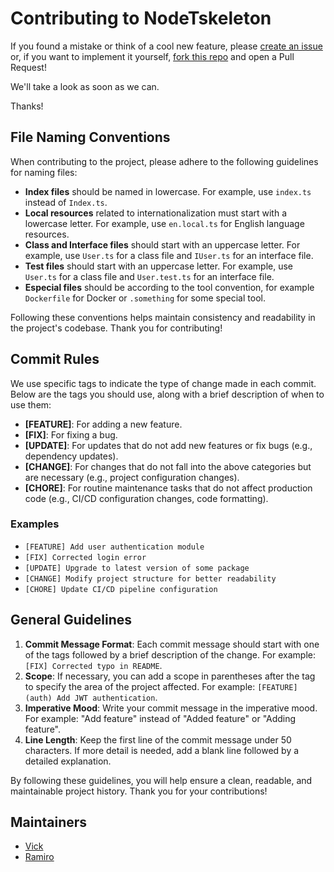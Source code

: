 # Contributing to NodeTskeleton

If you found a mistake or think of a cool new feature, please [create an issue](https://github.com/harvic3/nodetskeleton/issues/new/choose) or, if you want to implement it yourself, [fork this repo](https://github.com/harvic3/nodetskeleton/fork) and open a Pull Request!

We'll take a look as soon as we can.

Thanks!


## File Naming Conventions

When contributing to the project, please adhere to the following guidelines for naming files:

- **Index files** should be named in lowercase. For example, use `index.ts` instead of `Index.ts`.
- **Local resources** related to internationalization must start with a lowercase letter. For example, use `en.local.ts` for English language resources.
- **Class and Interface files** should start with an uppercase letter. For example, use `User.ts` for a class file and `IUser.ts` for an interface file.
- **Test files** should start with an uppercase letter. For example, use `User.ts` for a class file and `User.test.ts` for an interface file.
- **Especial files** should be according to the tool convention, for example `Dockerfile` for Docker or `.something` for some special tool.

Following these conventions helps maintain consistency and readability in the project's codebase. Thank you for contributing!


## Commit Rules

We use specific tags to indicate the type of change made in each commit. Below are the tags you should use, along with a brief description of when to use them:

- **[FEATURE]**: For adding a new feature.
- **[FIX]**: For fixing a bug.
- **[UPDATE]**: For updates that do not add new features or fix bugs (e.g., dependency updates).
- **[CHANGE]**: For changes that do not fall into the above categories but are necessary (e.g., project configuration changes).
- **[CHORE]**: For routine maintenance tasks that do not affect production code (e.g., CI/CD configuration changes, code formatting).

### Examples

- `[FEATURE] Add user authentication module`
- `[FIX] Corrected login error`
- `[UPDATE] Upgrade to latest version of some package`
- `[CHANGE] Modify project structure for better readability`
- `[CHORE] Update CI/CD pipeline configuration`

## General Guidelines

1. **Commit Message Format**: Each commit message should start with one of the tags followed by a brief description of the change. For example: `[FIX] Corrected typo in README`.
2. **Scope**: If necessary, you can add a scope in parentheses after the tag to specify the area of the project affected. For example: `[FEATURE] (auth) Add JWT authentication`.
3. **Imperative Mood**: Write your commit message in the imperative mood. For example: "Add feature" instead of "Added feature" or "Adding feature".
4. **Line Length**: Keep the first line of the commit message under 50 characters. If more detail is needed, add a blank line followed by a detailed explanation.

By following these guidelines, you will help ensure a clean, readable, and maintainable project history. Thank you for your contributions!


## Maintainers

- [Vick](https://github.com/harvic3)
- [Ramiro](https://github.com/retamiro)
